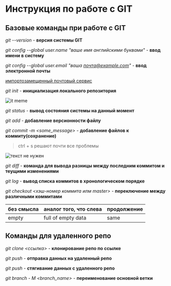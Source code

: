 # Инструкция по работе с GIT

## Базовые команды при работе с GIT

*git --version* - **версия системы GIT**

*git config --global user.name "ваше имя английскими буквами"* - **ввод имени в систему**

*git config --global user.email "ваша почта@example.com"* - **ввод электронной почты**

[импортозамещенный почтовый сервис](https://mail.ru/)

*git init* - **инициализация локального репозитория**

![it meme](meme.jpg)

*git status* - **вывод состояния системы на данный момент**

*git add* - **добавление версионности файлу**

*git commit -m <some_message>* - **добавление файлов к коммиту(сохранение)**

>ctrl + s решают почти все проблемы

![текст не нужен](squirrel.jpg)

*git diff* - **команда для вывода разницы между последним коммитом и теущими изменениями**

*git log* - **вывод списка коммитов в хронологическом порядке**

<!--- это комментарий, его не видно при рендере MD --->

*git checkout <хэш-номер коммита илм master>* - **переключение между различными коммитами**

|без смысла |аналог того, что слева |продолжение|
|----------|-----------|------------|
|empty     |full of empty data      | same  

## Команды для удаленного репо

*git clone <ссылка>* - **клонирование репо по ссылке**

*git push* - **отправка данных на удаленный репо**

*git push* - **стягивание данных с удаленного репо**

*git branch - M <branch_name>* - **переименование основной ветки**